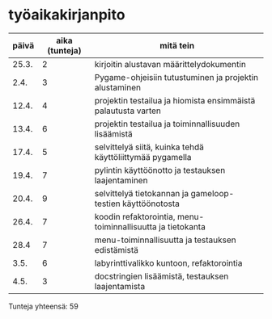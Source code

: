# työaikakirjanpito

| päivä | aika (tunteja) | mitä tein                                                      |
| ----- | -------------- | -------------------------------------------------------------- |
| 25.3. | 2              | kirjoitin alustavan määrittelydokumentin                       |
| 2.4.  | 3              | Pygame-ohjeisiin tutustuminen ja projektin alustaminen         |
| 12.4. | 4              | projektin testailua ja hiomista ensimmäistä palautusta varten  |
| 13.4. | 6              | projektin testailua ja toiminnallisuuden lisäämistä            |
| 17.4. | 5              | selvittelyä siitä, kuinka tehdä käyttöliittymää pygamella      |
| 19.4. | 7              | pylintin käyttöönotto ja testauksen laajentaminen              |
| 20.4. | 9              | selvittelyä tietokannan ja gameloop-testien käyttöönotosta     |
| 26.4. | 7              | koodin refaktorointia, menu-toiminnallisuutta ja tietokanta    |
| 28.4  | 7              | menu-toiminnallisuutta ja testauksen edistämistä               |
| 3.5.  | 6              | labyrinttivalikko kuntoon, refaktorointia                      |
| 4.5.  | 3              | docstringien lisäämistä, testauksen laajentamista              |


Tunteja yhteensä: 59             
